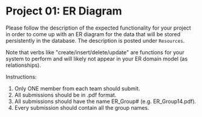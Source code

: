 # Project 01: ER Diagram

Please follow the description of the expected functionality for your project in order to come up with an ER diagram for the data that will be stored persistently in the database. The description is posted under `Resources`.

Note that verbs like "create/insert/delete/update" are functions for your system to perform and will likely not appear in your ER domain model (as relationships).

Instructions:

1. Only ONE member from each team should submit.
2. All submissions should be in .pdf format.
3. All submissions should have the name ER_Group# (e.g. ER_Group14.pdf).
4. Every submission should contain all the group names.

